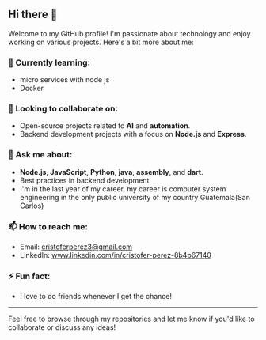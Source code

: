 ## Hi there 👋

Welcome to my GitHub profile! I'm passionate about technology and enjoy working on various projects. Here's a bit more about me:
<!--  
### 🔭 Currently working on:
- Developing full-stack applications using **Node.js** and **React**.
- Exploring machine learning and data science with **Python** and **R**.-->

### 🌱 Currently learning:
- micro services with node js
- Docker

### 👯 Looking to collaborate on:
- Open-source projects related to **AI** and **automation**.
- Backend development projects with a focus on **Node.js** and **Express**.

### 💬 Ask me about:
- **Node.js**, **JavaScript**, **Python**, **java**, **assembly**, and **dart**.
- Best practices in backend development
- I'm in the last year of my career, my career is computer system engineering in the only public university of my country Guatemala(San Carlos)

### 📫 How to reach me:
- Email: cristoferperez3@gmail.com
- LinkedIn: www.linkedin.com/in/cristofer-perez-8b4b67140


### ⚡ Fun fact:
- I love to do friends whenever I get the chance!

---

Feel free to browse through my repositories and let me know if you'd like to collaborate or discuss any ideas!
